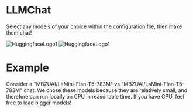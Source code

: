 # LLMChat
Select any models of your choice within the configuration file, then make them chat!


![HuggingfaceLogo1](https://github.com/giuliofilippi/LLMChat/assets/54779477/c6d5589a-a69f-4ebe-8ebe-d0d87c6ec273)
![HuggingfaceLogo1](https://github.com/giuliofilippi/LLMChat/assets/54779477/10406fcb-3666-4956-af78-2ab0daa9d4eb)



# Example
Consider a "MBZUAI/LaMini-Flan-T5-783M" vs "MBZUAI/LaMini-Flan-T5-783M" chat. We chose these models because they are relatively small, and therefore can run locally on CPU in reasonable time. If you have GPU, feel free to load bigger models!
